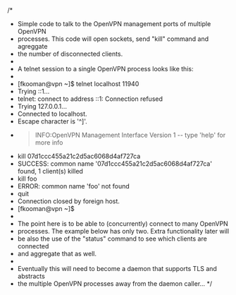 /*
 * Simple code to talk to the OpenVPN management ports of multiple OpenVPN
 * processes. This code will open sockets, send "kill" command and agreggate 
 * the number of disconnected clients.
 * 
 * A telnet session to a single OpenVPN process looks like this:
 *
 * [fkooman@vpn ~]$ telnet localhost 11940
 * Trying ::1...
 * telnet: connect to address ::1: Connection refused
 * Trying 127.0.0.1...
 * Connected to localhost.
 * Escape character is '^]'.
 * >INFO:OpenVPN Management Interface Version 1 -- type 'help' for more info
 * kill 07d1ccc455a21c2d5ac6068d4af727ca
 * SUCCESS: common name '07d1ccc455a21c2d5ac6068d4af727ca' found, 1 client(s) killed
 * kill foo
 * ERROR: common name 'foo' not found
 * quit
 * Connection closed by foreign host.
 * [fkooman@vpn ~]$ 
 *
 * The point here is to be able to (concurrently) connect to many OpenVPN 
 * processes. The example below has only two. Extra functionality later will
 * be also the use of the "status" command to see which clients are connected
 * and aggregate that as well.
 * 
 * Eventually this will need to become a daemon that supports TLS and abstracts
 * the multiple OpenVPN processes away from the daemon caller...
 */
